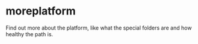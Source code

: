# moreplatform
Find out more about the platform, like what the special folders are and how healthy the path is.
